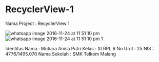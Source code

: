 # RecyclerView-1
Nama Project : RecyclerView 1

![whatsapp image 2016-11-24 at 11 51 10 pm](https://cloud.githubusercontent.com/assets/22170430/20606282/7dca44cc-b2a2-11e6-9ee6-fb1999ff1909.jpeg)
![whatsapp image 2016-11-24 at 11 51 10 pm 1](https://cloud.githubusercontent.com/assets/22170430/20606281/7dc96e12-b2a2-11e6-818b-103b9079a71b.jpeg)

Identitas Nama : Mutiara Anisa Putri 
Kelas : XI RPL 6 
No Urut : 25 
NIS : 4776/1495.070 
Nama Sekolah : SMK Telkom Malang
